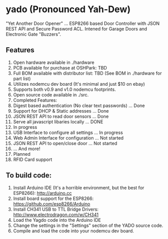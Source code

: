 # yado (Pronounced Yah-Dew)
"Yet Another Door Opener" ... ESP8266 based Door Controller with JSON REST API and Secure Password ACL. Intened for Garage Doors and Electronic Gate "Buzzers".

## Features

1. Open hardware available in ./hardware
 1. PCB available for purchase at OSHPark: TBD
 2. Full BOM available with distributor list: TBD (See BOM in ./hardware for part list)
 3. Utilizes nodemcu dev board (It's minimal and just $10 on ebay)
 4. Supports both v0.9 and v1.0 nodemcu footprints.
1. Open source code available in ./src.
2. Completed Features:
 1. Digest based authentication (No clear text passwords) ... Done
 2. Support for DHCP & Static addresses ... Done
 3. JSON REST API to read door sensors ... Done
 4. Serve all javascript libaries locally ... DONE
3. In progress
 1. USB Interface to configure all settings ... In progress
 2. Web Admin Interface for configuration ... Not started
 3. JSON REST API to open/close door ... Not started
 4. ... And more!
4. Planned
 1. RFID Card support

## To build code:

1. Install Arduino IDE (It's a horrible environment, but the best for ESP8266): http://arduino.cc
2. Install board support for the ESP8266: https://github.com/esp8266/Arduino
3. Install CH341 USB to TTL Bridge Drivers: http://www.electrodragon.com/w/CH341
4. Load the Yagdo code into the Arduino IDE
5. Change the settings in the "Settings" section of the YADO source code.
6. Compile and load the code into your nodemcu dev board.
